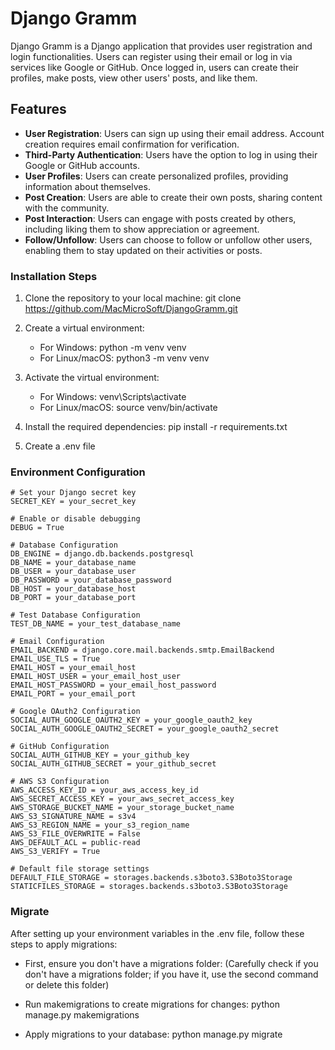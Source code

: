 # Django Gramm

Django Gramm is a Django application that provides user registration and login functionalities. Users can register using their email or log in via services like Google or GitHub. Once logged in, users can create their profiles, make posts, view other users' posts, and like them.

## Features

- **User Registration**: Users can sign up using their email address. Account creation requires email confirmation for verification.
- **Third-Party Authentication**: Users have the option to log in using their Google or GitHub accounts.
- **User Profiles**: Users can create personalized profiles, providing information about themselves.
- **Post Creation**: Users are able to create their own posts, sharing content with the community.
- **Post Interaction**: Users can engage with posts created by others, including liking them to show appreciation or agreement.
- **Follow/Unfollow**: Users can choose to follow or unfollow other users, enabling them to stay updated on their activities or posts.

### Installation Steps ###

1. Clone the repository to your local machine:
   git clone https://github.com/MacMicroSoft/DjangoGramm.git

2. Create a virtual environment:
   - For Windows:
     python -m venv venv
   - For Linux/macOS:
     python3 -m venv venv

3. Activate the virtual environment:
   - For Windows:
     venv\Scripts\activate
   - For Linux/macOS:
     source venv/bin/activate

4. Install the required dependencies:
   pip install -r requirements.txt

5. Create a .env file


### Environment Configuration ###

```plaintext
# Set your Django secret key
SECRET_KEY = your_secret_key

# Enable or disable debugging
DEBUG = True

# Database Configuration
DB_ENGINE = django.db.backends.postgresql
DB_NAME = your_database_name
DB_USER = your_database_user
DB_PASSWORD = your_database_password
DB_HOST = your_database_host
DB_PORT = your_database_port

# Test Database Configuration
TEST_DB_NAME = your_test_database_name

# Email Configuration
EMAIL_BACKEND = django.core.mail.backends.smtp.EmailBackend
EMAIL_USE_TLS = True
EMAIL_HOST = your_email_host
EMAIL_HOST_USER = your_email_host_user
EMAIL_HOST_PASSWORD = your_email_host_password
EMAIL_PORT = your_email_port

# Google OAuth2 Configuration
SOCIAL_AUTH_GOOGLE_OAUTH2_KEY = your_google_oauth2_key
SOCIAL_AUTH_GOOGLE_OAUTH2_SECRET = your_google_oauth2_secret

# GitHub Configuration
SOCIAL_AUTH_GITHUB_KEY = your_github_key
SOCIAL_AUTH_GITHUB_SECRET = your_github_secret

# AWS S3 Configuration
AWS_ACCESS_KEY_ID = your_aws_access_key_id
AWS_SECRET_ACCESS_KEY = your_aws_secret_access_key
AWS_STORAGE_BUCKET_NAME = your_storage_bucket_name
AWS_S3_SIGNATURE_NAME = s3v4
AWS_S3_REGION_NAME = your_s3_region_name
AWS_S3_FILE_OVERWRITE = False
AWS_DEFAULT_ACL = public-read
AWS_S3_VERIFY = True

# Default file storage settings
DEFAULT_FILE_STORAGE = storages.backends.s3boto3.S3Boto3Storage
STATICFILES_STORAGE = storages.backends.s3boto3.S3Boto3Storage
```
### Migrate ###

After setting up your environment variables in the .env file, follow these steps to apply migrations:

- First, ensure you don't have a migrations folder:
  (Carefully check if you don't have a migrations folder; if you have it, use the second command or delete this folder)

- Run makemigrations to create migrations for changes:
  python manage.py makemigrations

- Apply migrations to your database:
  python manage.py migrate
